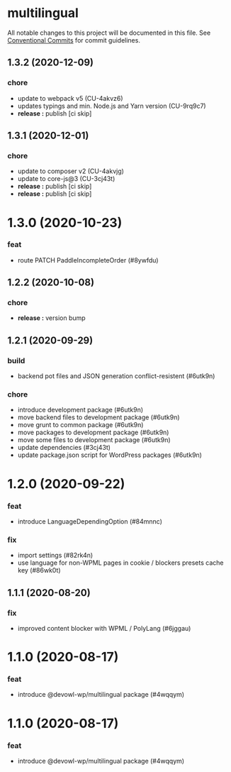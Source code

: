 # multilingual

All notable changes to this project will be documented in this file.
See [Conventional Commits](https://conventionalcommits.org) for commit guidelines.

## 1.3.2 (2020-12-09)


### chore

* update to webpack v5 (CU-4akvz6)
* updates typings and min. Node.js and Yarn version (CU-9rq9c7)
* **release :** publish [ci skip]





## 1.3.1 (2020-12-01)


### chore

* update to composer v2 (CU-4akvjg)
* update to core-js@3 (CU-3cj43t)
* **release :** publish [ci skip]
* **release :** publish [ci skip]





# 1.3.0 (2020-10-23)


### feat

* route PATCH PaddleIncompleteOrder (#8ywfdu)





## 1.2.2 (2020-10-08)


### chore

* **release :** version bump





## 1.2.1 (2020-09-29)


### build

* backend pot files and JSON generation conflict-resistent (#6utk9n)


### chore

* introduce development package (#6utk9n)
* move backend files to development package (#6utk9n)
* move grunt to common package (#6utk9n)
* move packages to development package (#6utk9n)
* move some files to development package (#6utk9n)
* update dependencies (#3cj43t)
* update package.json script for WordPress packages (#6utk9n)





# 1.2.0 (2020-09-22)


### feat

* introduce LanguageDependingOption (#84mnnc)


### fix

* import settings (#82rk4n)
* use language for non-WPML pages in cookie / blockers presets cache key (#86wk0t)





## 1.1.1 (2020-08-20)


### fix

* improved content blocker with WPML / PolyLang (#6jggau)





# 1.1.0 (2020-08-17)


### feat

* introduce @devowl-wp/multilingual package (#4wqqym)





# 1.1.0 (2020-08-17)


### feat

* introduce @devowl-wp/multilingual package (#4wqqym)
